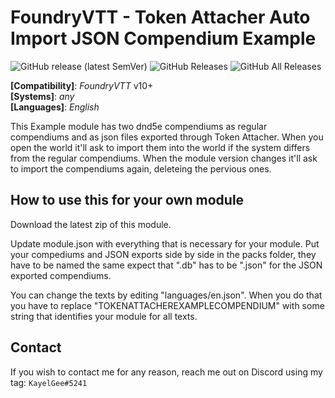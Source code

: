 # FoundryVTT - Token Attacher Auto Import JSON Compendium Example
![GitHub release (latest SemVer)](https://img.shields.io/github/v/release/KayelGee/token-attacher-compendium-example?style=for-the-badge) 
![GitHub Releases](https://img.shields.io/github/downloads/KayelGee/token-attacher-compendium-example/latest/total?style=for-the-badge) 
![GitHub All Releases](https://img.shields.io/github/downloads/KayelGee/token-attacher-compendium-example/total?style=for-the-badge&label=Downloads+total)  

**[Compatibility]**: *FoundryVTT* v10+  
**[Systems]**: *any*  
**[Languages]**: *English*  

This Example module has two dnd5e compendiums as regular compendiums and as json files exported through Token Attacher. 
When you open the world it'll ask to import them into the world if the system differs from the regular compendiums.
When the module version changes it'll ask to import the compendiums again, deleteing the pervious ones.

## How to use this for your own module

Download the latest zip of this module.

Update module.json with everything that is necessary for your module.
Put your compediums and JSON exports side by side in the packs folder, they have to be named the same expect that ".db" has to be ".json" for the JSON exported compendiums.

You can change the texts by editing "languages/en.json". When you do that you have to replace "TOKENATTACHEREXAMPLECOMPENDIUM" with some string that identifies your module for all texts.

## Contact

If you wish to contact me for any reason, reach me out on Discord using my tag: `KayelGee#5241`

